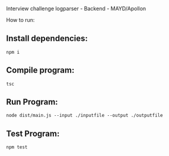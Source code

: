 Interview challenge logparser - Backend - MAYD/Apollon

How to run:

## Install dependencies:

````
npm i
````

## Compile program:

````
tsc
````

## Run Program:

````
node dist/main.js --input ./inputfile --output ./outputfile
````

## Test Program:

````
npm test
````
